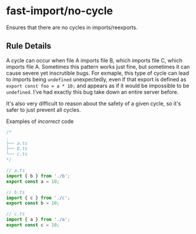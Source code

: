 # fast-import/no-cycle

Ensures that there are no cycles in imports/reexports.

## Rule Details

A cycle can occur when file A imports file B, which imports file C, which imports file A. Sometimes this pattern works just fine, but sometimes it can cause severe yet inscrutible bugs. For exmaple, this type of cycle can lead to imports being `undefined` unexpectedly, even if that export is defined as `export const foo = a * 10;` and appears as if it would be impossible to be `undefined`. I've had exactly this bug take down an entire server before.

It's also very difficult to reason about the safety of a given cycle, so it's safer to just prevent all cycles.

Examples of _incorrect_ code

```js
/*
.
├── a.ts
├── b.ts
└── c.ts
*/

// a.ts
import { b } from './b';
export const a = 10;

// b.ts
import { c } from './c';
export const b = 10;

// c.ts
import { a } from './a';
export const c = 10;
```
